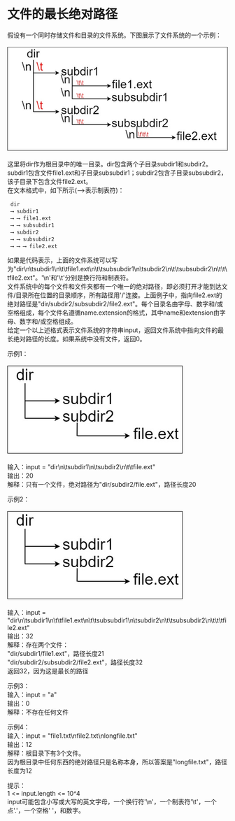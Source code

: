 <h1>文件的最长绝对路径</h1>

假设有一个同时存储文件和目录的文件系统。下图展示了文件系统的一个示例：</br>
</br>![](./image/1.jpeg)</br></br>
这里将dir作为根目录中的唯一目录。dir包含两个子目录subdir1和subdir2。subdir1包含文件file1.ext和子目录subsubdir1；subdir2包含子目录subsubdir2，该子目录下包含文件file2.ext。</br>
在文本格式中，如下所示(⟶表示制表符)：</br>

     dir
     ⟶ subdir1
     ⟶ ⟶ file1.ext
     ⟶ ⟶ subsubdir1
     ⟶ subdir2
     ⟶ ⟶ subsubdir2
     ⟶ ⟶ ⟶ file2.ext

如果是代码表示，上面的文件系统可以写为"dir\n\tsubdir1\n\t\tfile1.ext\n\t\tsubsubdir1\n\tsubdir2\n\t\tsubsubdir2\n\t\t\tfile2.ext"。'\n'和'\t'分别是换行符和制表符。</br>
文件系统中的每个文件和文件夹都有一个唯一的绝对路径，即必须打开才能到达文件/目录所在位置的目录顺序，所有路径用'/'连接。上面例子中，指向file2.ext的绝对路径是"dir/subdir2/subsubdir2/file2.ext"。每个目录名由字母、数字和/或空格组成，每个文件名遵循name.extension的格式，其中name和extension由字母、数字和/或空格组成。</br>
给定一个以上述格式表示文件系统的字符串input，返回文件系统中指向文件的最长绝对路径的长度。如果系统中没有文件，返回0。</br>

示例1：</br>
</br>![](./image/2.jpeg)</br></br>
输入：input = "dir\n\tsubdir1\n\tsubdir2\n\t\tfile.ext"</br>
输出：20</br>
解释：只有一个文件，绝对路径为"dir/subdir2/file.ext"，路径长度20</br>

示例2：</br>
</br>![](./image/2.jpeg)</br></br>
输入：input = "dir\n\tsubdir1\n\t\tfile1.ext\n\t\tsubsubdir1\n\tsubdir2\n\t\tsubsubdir2\n\t\t\tfile2.ext"</br>
输出：32</br>
解释：存在两个文件：</br>
"dir/subdir1/file1.ext"，路径长度21</br>
"dir/subdir2/subsubdir2/file2.ext"，路径长度32</br>
返回32，因为这是最长的路径</br>

示例3：</br>
输入：input = "a"</br>
输出：0</br>
解释：不存在任何文件</br>

示例4：</br>
输入：input = "file1.txt\nfile2.txt\nlongfile.txt"</br>
输出：12</br>
解释：根目录下有3个文件。</br>
因为根目录中任何东西的绝对路径只是名称本身，所以答案是"longfile.txt"，路径长度为12</br>

提示：</br>
1 <= input.length <= 10^4</br>
input可能包含小写或大写的英文字母，一个换行符'\n'，一个制表符'\t'，一个点'.'，一个空格' '，和数字。</br>